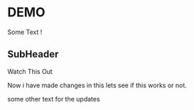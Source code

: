 # DEMO 

Some Text !

## SubHeader

Watch This Out

Now i have made changes in this lets see if this works or not.

some other text for the updates